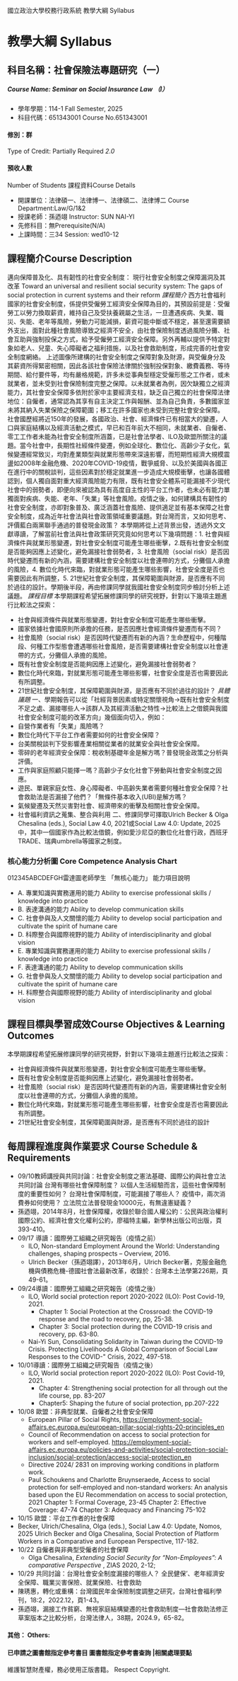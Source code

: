 國立政治大學校務行政系統 教學大綱 Syllabus
# 教學大綱 Syllabus
##  科目名稱：社會保險法專題研究（一） 
#####  Course Name: Seminar on Social Insurance Law （I）
  * 學年學期：114-1 Fall Semester, 2025 
  * 科目代碼：651343001 Course No.651343001
#### 修別：群
Type of Credit: Partially Required 
_2.0_
#### 預收人數
Number of Students
課程資料Course Details
  * 開課單位：法律碩一、法律博一、法律碩二、法律博二 Course Department:Law/G/1&2 
  * 授課老師：孫迺翊 Instructor: SUN NAI-YI 
  * 先修科目：無Prerequisite(N/A)
  * 上課時間：三34 Session: wed10-12
##  課程簡介Course Description
邁向保障普及化、具有韌性的社會安全制度：
現行社會安全制度之保障漏洞及其改革
Toward an universal and resilient social security system: The gaps of social protection in current systems and their reform 
_課程簡介_
西方社會福利國家的社會安全制度，係提供受僱勞工經濟安全保障為目的，其預設前提是：受僱勞工以勞力換取薪資，維持自己及受扶養親屬之生活，一旦遭遇疾病、失業、職災、失能、老年等風險，勞動力可能減損，薪資可能中斷或不穩定，甚至還需要額外支出，面對此種社會風險導致之經濟不安全，由社會保險制度透過風險分攤、社會互助與強制投保之方式，給予受僱勞工經濟安全保障。另外再輔以提供予特定對象如老人、兒童、失心障礙者之福利措施，以及社會救助制度，形成完善的社會安全制度網絡。
上述圖像所建構的社會安全制度之保障對象及財源，與受僱身分及其薪資所得緊密相關，因此各該社會保險法律關於強制投保對象、繳費義務、等待期間、給付要件等，均有嚴格規範，許多未從事典型穩定受僱形態之工作者，或未就業者，並未受到社會保險制度完整之保障。以未就業者為例，因欠缺獨立之經濟能力，其社會安全保障多依附於家中主要經濟支柱，缺乏自己獨立的社會保障法律地位：自僱者，通常認為其享有自主決定工作與報酬、並為自己負責，多數國家並未將其納入失業保險之保障範圍；移工在許多國家也未受到完整社會安全保障。
社會國歷經將近150年的發展，各國政治、社會、經濟條件已有相當大的變遷，人口與家庭結構以及經濟活動之模式，早已和百年前大不相同，未就業者、自僱者、零工工作者未能為社會安全制度所涵蓋，已是社會法學者、ILO及歐盟所關注的議題。當今社會中，長期性社經條件變遷，例如全球化、數位化、高齡少子女化，氣候變遷經常致災，均對產業類型與就業形態帶來深遠影響，而短期性經濟大規模震盪如2008年金融危機、2020年COVID-19疫情，戰爭威脅、以及於美國與各國正在進行中的關稅談判，這些因素對於穩定就業進一步造成大規模衝擊，也讓各國體認到，個人獨自面對重大經濟風險能力有限，既有社會安全體系可能漏接不少現代社會中的弱勢者，即便向來被認為具有高度自主性的平台工作者，也未必有能力單獨面對疾病、失能、老年、「失業」等社會風險。疫情之後，如何建構具有韌性的社會安全制度，亦即對象普及、廣泛涵蓋社會風險、提供適足並有基本保障之社會安全制度，成為近年社會法與社會政策領域重要議題。對台灣而言，又如何思考、評價藍白兩黨聯手通過的普發現金政策？
本學期將從上述背景出發，透過外文文獻導讀，了解當前社會法與社會政策研究究竟如何思考以下幾項問題：1. 社會與經濟條件與就業形態變遷，對社會安全制度可能產生哪些衝擊，2.既有社會安全制度是否能夠因應上述變化，避免漏接社會弱勢者，3. 社會風險（social risk）是否因時代變遷而有新的內涵，需要建構社會安全制度以社會連帶的方式，分攤個人承擔的風險，4. 數位化時代來臨，對就業形態可能產生哪些影響，社會安全度是否也需要因此有所調整，5. 21世紀社會安全制度，其保障範圍與財源，是否應有不同於過往的設計。學期後半段，再由修課同學就我國社會安全制度同步檢討分析上述議題。
_課程目標_
本學期課程希望拓展修課同學的研究視野，針對以下幾項主題進行比較法之探索：
  * 社會與經濟條件與就業形態變遷，對社會安全制度可能產生哪些衝擊。
  * 國家依據社會國原則所承擔的任務，是否因應社會經濟條件變遷而有不同？
  * 社會風險（social risk）是否因時代變遷而有新的內涵？生命歷程中，何種階段、何種工作型態會遭遇哪些社會風險，是否需要建構社會安全制度以社會連帶的方式，分攤個人承擔的風險。
  * 既有社會安全制度是否能夠因應上述變化，避免漏接社會弱勢者？
  * 數位化時代來臨，對就業形態可能產生哪些影響，社會安全度是否也需要因此有所調整。
  * 21世紀社會安全制度，其保障範圍與財源，是否應有不同於過往的設計？
_具體議題_
一、學期報告可以從「社經背景因素或特定關懷視角→既有社會安全制度不足之處、漏接哪些人→該群人及其經濟活動之特性→比較法上之借鏡與我國社會安全制度可能的改革方向」幾個面向切入，例如：
  * 自營作業者有「失業」風險嗎？
  * 數位化時代下平台工作者需要如何的社會安全保障？
  * 台美關稅談判下受影響產業相關從業者的就業安全與社會安全保障。
  * 零碎的老年經濟安全保障：稅收制基礎年金是解方嗎？普發現金政策之分析與評價。
  * 工作與家庭照顧只能擇一嗎？高齡少子女化社會下勞動與社會安全制度之因應。
  * 遊民、單親家庭女性、身心障礙者、中高齡失業者需要何種社會安全保障？社會救助法是否漏接了他們？「無條件基本收入(UBI)是解方嗎？
  * 氣候變遷及天然災害對社會、經濟帶來的衝擊及相關社會安全保障。
  * 社會福利資訊之蒐集、整合與利用
二、修課同學可擇取Ulrich Becker & Olga Chesalina (eds.), Social Law 4.0, 2021或Social Law 4.0: Update, 2025中，其中一個國家作為比較法借鏡，例如愛沙尼亞的數位化社會行政，西班牙TRADE、瑞典umbrella等國家之制度。
###  核心能力分析圖 Core Competence Analysis Chart
012345ABCDEFGH雷達圖老師學生
「無核心能力」 
能力項目說明
  * A. 專業知識與實務運用的能力 Ability to exercise professional skills / knowledge into practice
  * B. 表達溝通的能力 Ability to develop communication skills
  * C. 社會參與及人文關懷的能力 Ability to develop social participation and cultivate the spirit of humane care
  * D. 科際整合與國際視野的能力 Ability of interdisciplinarity and global vision
  * E. 專業知識與實務運用的能力 Ability to exercise professional skills / knowledge into practice
  * F. 表達溝通的能力 Ability to develop communication skills
  * G. 社會參與及人文關懷的能力 Ability to develop social participation and cultivate the spirit of humane care
  * H. 科際整合與國際視野的能力 Ability of interdisciplinarity and global vision
##  課程目標與學習成效Course Objectives & Learning Outcomes 
本學期課程希望拓展修課同學的研究視野，針對以下幾項主題進行比較法之探索：
  * 社會與經濟條件與就業形態變遷，對社會安全制度可能產生哪些衝擊。
  * 既有社會安全制度是否能夠因應上述變化，避免漏接社會弱勢者。
  * 社會風險（social risk）是否因時代變遷而有新的內涵，需要建構社會安全制度以社會連帶的方式，分攤個人承擔的風險。
  * 數位化時代來臨，對就業形態可能產生哪些影響，社會安全度是否也需要因此有所調整。
  * 21世紀社會安全制度，其保障範圍與財源，是否應有不同於過往的設計
##  每周課程進度與作業要求 Course Schedule & Requirements
  * 09/10教師講授與共同討論：社會安全制度之憲法基礎、國際公約與社會立法
共同討論
台灣有哪些社會保障制度？
以個人生活經驗而言，這些社會保障制度的重要性如何？
台灣社會保障制度，可能漏接了哪些人？
疫情中，兩次消費券如何使用？
立法院立法普發現金10000元，有無違憲疑義？
  * 孫迺翊，2014年8月，社會保障權，收錄於聯合國人權公約：公民與政治權利國際公約、經濟社會文化權利公約，廖福特主編，新學林出版公司出版，頁393-410。
  * 09/17 導讀：國際勞工組織之研究報告（疫情之前）
    * ILO, Non-standard Employment Around the World: Understanding challenges, shaping prospects – Overview, 2016.
    * Ulrich Becker（孫迺翊譯），2013年6月，Ulrich Becker著，克服金融危機與債務危機-德國社會法最新改革，收錄於：台灣本土法學第226期，頁49-61。
  * 09/24導讀：國際勞工組織之研究報告（疫情之後）
    * ILO, World social protection report 2020-2022 (ILO): Post Covid-19, 2021.
      * Chapter 1: Social Protection at the Crossroad: the COVID-19 response and the road to recovery, pp, 25-38.
      * Chapter 3: Social protection during the COVID-19 crisis and recovery, pp. 63-80.
    * Nai-Yi Sun, Consolidating Solidarity in Taiwan during the COVID-19 Crisis. Protecting Livelihoods A Global Comparison of Social Law Responses to the COVID-" Crisis, 2022, 497-518.
  * 10/01導讀：國際勞工組織之研究報告（疫情之後）
    * ILO, World social protection report 2020-2022 (ILO): Post Covid-19, 2021.
      * Chapter 4: Strengthening social protection for all through out the life course, pp. 83-207
      * Chapter5: Shaping the future of social protection, pp.207-222
  * 10/08 歐盟：非典型就業、自僱者之社會安全保障
    * European Pillar of Social Rights, https://employment-social-affairs.ec.europa.eu/european-pillar-social-rights-20-principles_en
    * Council of Recommendation on access to social protection for workers and self-employed. https://employment-social-affairs.ec.europa.eu/policies-and-activities/social-protection-social-inclusion/social-protection/access-social-protection_en
    * Directive 2024/ 2831 on improving working conditions in platform work. 
    * Paul Schoukens and Charlotte Bruynseraede, Access to social protection for self-employed and non-standard workers: An analysis based upon the EU Recommendation on access to social protection, 2021
Chapter 1: Formal Coverage, 23-45
Chapter 2: Effective Coverage: 47-74
Chapter 3: Adequacy and Financing 75-102
  * 10/15 歐盟：平台工作者的社會保障
  * Becker, Ulrich/Chesalina, Olga (eds.), Social Law 4.0: Update, Nomos, 2025
Ulrich Becker and Olga Chesalina, Social Protection of Platform Workers in a Comparative and European Perspective, 117-182. 
  * 10/22 自僱者與非典型受僱者的社會保障
    * Olga Chesalina, _Extending Social Security for “Non-Employees”: A comparative Perspective_ , ZIAS 2020, 2-12;
  * 10/29 共同討論：台灣社會安全制度漏接的哪些人？
全民健保’、老年經濟安全保障、職業災害保險、就業保險、社會救助
  * 陳琇惠，轉化或重構：台灣國民年金保險制度調整之研究，台灣社會福利學刊，18:2，2022.12，頁1-43。
  * 孫迺翊，漏接工作貧窮、無視家庭結構變遷的社會救助制度—社會救助法修正草案版本之比較分析，台灣法律人，38期，2024.9，65-82。
####  其他： Others:
####  已申請之圖書館指定參考書目  圖書館指定參考書查詢 |相關處理要點
維護智慧財產權，務必使用正版書籍。 Respect Copyright.
